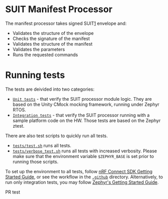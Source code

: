 # SUIT Manifest Processor


The manifest processor takes signed SUIT[1] envelope and:

 * Validates the structure of the envelope
 * Checks the signature of the manifest
 * Validates the structure of the manifest
 * Validates the parameters
 * Runs the requested commands

[1]: https://datatracker.ietf.org/wg/suit/documents/


Running tests
=============

The tests are deivided into two categories:
 * [`Unit tests`](tests/unit) - that verify the SUIT processor module logic.
   They are based on the Unity CMock mocking framework, running under Zephyr RTOS.
 * [`Integration tests`](tests/integration) - that verify the SUIT processor running with a sample platform code on the HW.
   Those tests are based on the Zephyr ztest.

There are also test scripts to quickly run all tests.
 * [`tests/test.sh`](tests/test.sh) runs all tests.
 * [`tests/verbose_test.sh`](tests/verbose_test.sh) runs all tests with increased verbosity.
Please make sure that the environment variable `$ZEPHYR_BASE` is set prior to running those scripts.

To set up the environment to all tests, follow [nRF Connect SDK Getting Started Guide](https://developer.nordicsemi.com/nRF_Connect_SDK/doc/latest/nrf/getting_started.html), or see the workflow in the [`.github`](.github) directory.
Alternatively, to run only integration tests, you may follow [Zephyr's Getting Started Guide](https://docs.zephyrproject.org/latest/getting_started/index.html).

PR test
